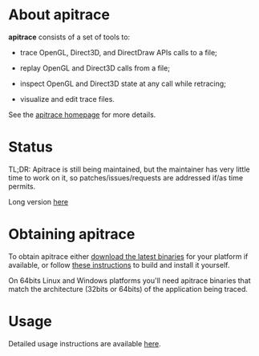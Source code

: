 About **apitrace**
==================

**apitrace** consists of a set of tools to:

* trace OpenGL, Direct3D, and DirectDraw APIs calls to a file;

* replay OpenGL and Direct3D calls from a file;

* inspect OpenGL and Direct3D state at any call while retracing;

* visualize and edit trace files.

See the [apitrace homepage](http://apitrace.github.io/) for more details.


Status
======

TL;DR: Apitrace is still being maintained, but the maintainer has very little
time to work on it, so patches/issues/requests are addressed if/as time permits.

Long version [here](https://jrfonseca.blogspot.co.uk/2016/10/apitrace-maintenance.html)


Obtaining **apitrace**
======================

To obtain apitrace either [download the latest
binaries](http://apitrace.github.io/#download) for your platform if available,
or follow [these instructions](docs/INSTALL.markdown) to build and install it
yourself.

On 64bits Linux and Windows platforms you'll need apitrace binaries that match
the architecture (32bits or 64bits) of the application being traced.


Usage
=====

Detailed usage instructions are available [here](docs/USAGE.markdown).
